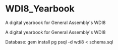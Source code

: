 # WDI8_Yearbook
A digital yearbook for General Assembly's WDI8


A digital yearbook for General Assembly's WDI8

Database: gem install pg psql -d wdi8 < schema.sql
